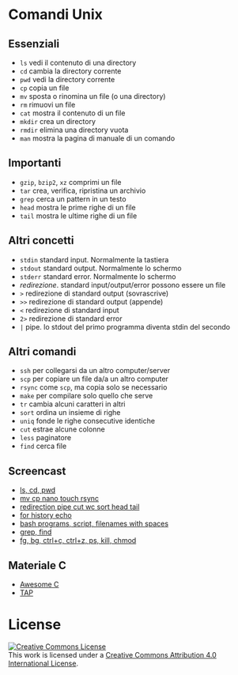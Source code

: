 # Comandi Unix

## Essenziali

*  `ls` vedi il contenuto di una directory
*  `cd` cambia la directory corrente
*  `pwd` vedi la directory corrente
*  `cp` copia un file
*  `mv` sposta o rinomina un file (o una directory)
*  `rm` rimuovi un file
*  `cat` mostra il contenuto di un file
*  `mkdir` crea un directory
*  `rmdir` elimina una directory vuota
*  `man` mostra la pagina di manuale di un comando

## Importanti

*  `gzip`, `bzip2`, `xz` comprimi un file
*  `tar` crea, verifica, ripristina un archivio
*  `grep` cerca un pattern in un testo
*  `head` mostra le prime righe di un file
*  `tail` mostra le ultime righe di un file

## Altri concetti

*  `stdin` standard input. Normalmente la tastiera
*  `stdout` standard output. Normalmente lo schermo
*  `stderr` standard error. Normalmente lo schermo
*  *redirezione*. standard input/output/error possono essere un file
*  `>` redirezione di standard output (sovrascrive)
*  `>>` redirezione di standard output (appende)
*  `<` redirezione di standard input
*  `2>` redirezione di standard error
*  `|` pipe. lo stdout del primo programma diventa stdin del secondo

## Altri comandi

*  `ssh` per collegarsi da un altro computer/server
*  `scp` per copiare un file da/a un altro computer
*  `rsync` come `scp`, ma copia solo se necessario
*  `make` per compilare solo quello che serve
*  `tr` cambia alcuni caratteri in altri
*  `sort` ordina un insieme di righe
*  `uniq` fonde le righe consecutive identiche
*  `cut` estrae alcune colonne
*  `less` paginatore
*  `find` cerca file

## Screencast

* [ls, cd, pwd](https://asciinema.org/a/197295)
* [mv cp nano touch rsync](https://asciinema.org/a/197355)
* [redirection pipe cut wc sort head tail](https://asciinema.org/a/197358)
* [for history echo](https://asciinema.org/a/197360)
* [bash programs, script, filenames with spaces](https://asciinema.org/a/197363)
* [grep, find](https://asciinema.org/a/197364)
* [fg, bg, ctrl+c, ctrl+z, ps, kill, chmod](https://asciinema.org/a/197590)

## Materiale C

 *  [Awesome C](https://notabug.org/koz.ross/awesome-c)
 *  [TAP](https://www.eyrie.org/~eagle/software/c-tap-harness/)

# License


<a rel="license" href="http://creativecommons.org/licenses/by/4.0/"><img alt="Creative Commons License" style="border-width:0" src="https://i.creativecommons.org/l/by/4.0/88x31.png" /></a><br />This work is licensed under a <a rel="license" href="http://creativecommons.org/licenses/by/4.0/">Creative Commons Attribution 4.0 International License</a>.
